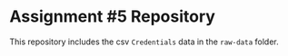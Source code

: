 # Assignment #5 Repository

This repository includes the csv `Credentials` data in the `raw-data` folder.
